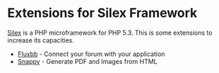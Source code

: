 # Extensions for Silex Framework

[Silex](http://silex-project.org/) is a PHP microframework for PHP 5.3. This is some extensions to increase its capacities.

* [Fluxbb](doc/fluxbb.md) - Connect your forum with your application
* [Snappy](doc/snappy.md) - Generate PDF and Images from HTML

